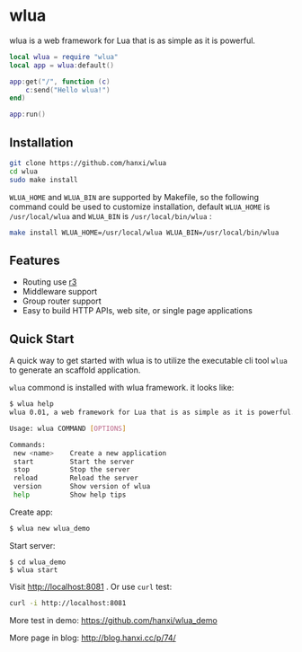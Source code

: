 # wlua
wlua is a web framework for Lua that is as simple as it is powerful.

```lua
local wlua = require "wlua"
local app = wlua:default()

app:get("/", function (c)
    c:send("Hello wlua!")
end)

app:run()
```

## Installation

```bash
git clone https://github.com/hanxi/wlua
cd wlua
sudo make install
```

`WLUA_HOME` and `WLUA_BIN` are supported by Makefile, so the following command could be used to customize installation, default `WLUA_HOME` is `/usr/local/wlua` and `WLUA_BIN` is `/usr/local/bin/wlua` :

```bash
make install WLUA_HOME=/usr/local/wlua WLUA_BIN=/usr/local/bin/wlua
```

## Features

- Routing use [r3](https://github.com/hanxi/lua-r3)
- Middleware support
- Group router support
- Easy to build HTTP APIs, web site, or single page applications


## Quick Start
A quick way to get started with wlua is to utilize the executable cli tool `wlua` to generate an scaffold application.

`wlua` commond is installed with wlua framework. it looks like:

```bash
$ wlua help
wlua 0.01, a web framework for Lua that is as simple as it is powerful.

Usage: wlua COMMAND [OPTIONS]

Commands:
 new <name>    Create a new application
 start         Start the server
 stop          Stop the server
 reload        Reload the server
 version       Show version of wlua
 help          Show help tips
```

Create app:

```bash
$ wlua new wlua_demo
```

Start server:

```
$ cd wlua_demo
$ wlua start
```

Visit <http://localhost:8081> . Or use `curl` test:

```bash
curl -i http://localhost:8081
```

More test in demo: <https://github.com/hanxi/wlua_demo>

More page in blog: <http://blog.hanxi.cc/p/74/>

